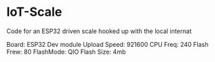 # IoT-Scale
Code for an ESP32 driven scale hooked up with the local internat


Board: ESP32 Dev module
Upload Speed: 921600
CPU Freq: 240
Flash Frew: 80
FlashMode: QIO
Flash Size: 4mb
